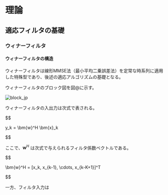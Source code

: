 # 理論


## 適応フィルタの基礎

### ウィナーフィルタ

#### ウィナーフィルタの構造

ウィナーフィルタは線形MMSE法（最小平均二乗誤差法）を定常な時系列に適用した特殊型であり、後述の適応アルゴリズムの基礎となる。

ウィナーフィルタのブロック図を図@に示す。

![block_jp](block_jp.png)

ウィナーフィルタの入出力は次式で表される。

$$

y_k = \bm{w}^H \bm{x}_k

$$

ここで、$\bm{w}^H$ は次式で与えられるフィルタ係数ベクトルである。

$$

\bm{w}^H = [x_k, x_{k-1}, \cdots, x_{k-K+1}]^T

$$

一方、フィルタ入力は




